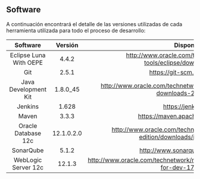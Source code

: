 ## Software
A continuación encontrará el detalle de las versiones utilizadas de cada herramienta utilizada para todo el proceso de desarrollo:

| Software              | Versión       |Disponible en                                                                              |
|:---------------------:|:-------------:|:-----------------------------------------------------------------------------------------:|
|Eclipse Luna With OEPE |4.4.2          |http://www.oracle.com/technetwork/developer-tools/eclipse/downloads/index.html             |
|Git                    |2.5.1          |https://git-scm.com/downloads                                                              |
|Java Development Kit   |1.8.0_45       |http://www.oracle.com/technetwork/java/javase/downloads/jdk8-downloads-2133151.html        |
|Jenkins                |1.628          |https://jenkins-ci.org/                                                                    |
|Maven                  |3.3.3          |https://maven.apache.org/download.cgi                                                      |
|Oracle Database 12c    |12.1.0.2.0     |http://www.oracle.com/technetwork/database/enterprise-edition/downloads/index-092322.html  |
|SonarQube              |5.1.2          |http://www.sonarqube.org/downloads/                                                        |
|WebLogic Server 12c    |12.1.3         |http://www.oracle.com/technetwork/middleware/weblogic/downloads/wls-for-dev-1703574.html   |                                              
